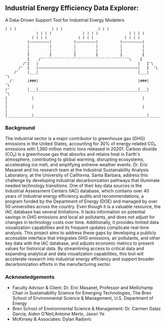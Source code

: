 ## Industrial Energy Efficiency Data Explorer: 
A Data-Driven Support Tool for Industrial Energy Modelers

```
) ) )                ) ) )                ) ) )
              ) ) ) )              ) ) ) )              ) ) ) )
            ( ( ( (              ( ( ( (              ( ( ( (
          (~~~~~~~~~)          (~~~~~~~~~)          (~~~~~~~~~)
          |         |          |         |          |         |
          |         |          |         |          |         |
          I         I          I         I          I         I
          I    /¯¯¯¯¯¯¯¯¯¯¯¯¯¯¯¯¯¯¯¯¯¯¯¯¯¯¯¯¯¯¯¯¯¯¯¯¯¯¯¯\    I
        /'I   |                                             |   I'\
      /'  I   |~~~~~~~~~~~~~~~~~~~~~~~~~~~~~~~~~~~~~~~~~~~~~|   I  '\
    /'    |___|                                             |___|    '\
  /'      |###|                                             |###|      '\
/'        |___|_____________________________________________|___|        '\
|           |                                                 |           |
|           |                                                 |           |
|___________|___________________________________________________|___________|
```

### Background
The industrial sector is a major contributor to greenhouse gas (GHG) emissions in the United States, accounting for 30% of energy-related CO₂ emissions with 1,360 million metric tons released in 20201. Carbon dioxide (CO₂) is a greenhouse gas that absorbs and retains heat in Earth's atmosphere, contributing to global warming, disrupting ecosystems, accelerating ice melt, and amplifying extreme weather events. Dr. Eric Masanet and his research team at the Industrial Sustainability Analysis Laboratory, at the University of California, Santa Barbara, address this challenge by developing industrial decarbonization pathways that illuminate needed technology transitions. One of their key data sources is  the Industrial Assessment Centers (IAC) database, which contains over 40 years of industrial energy efficiency audits and recommendations, a program funded by the Department of Energy (DOE) and managed by over 50 universities across the country. Even though it is a valuable resource, the IAC database has several limitations. It lacks information on potential savings in GHG emissions and local air pollutants, and does not adjust for changes in technology costs over time. Additionally, it provides limited data visualization capabilities and its frequent updates complicate real-time analysis. This project aims to address these gaps by developing a publicly accessible interface that integrates GHG emissions, air pollutants, and other key data with the IAC database, and adjusts economic metrics to present values for historical data. By streamlining access to critical data and expanding analytical and data visualization capabilities, this tool will accelerate research into industrial energy efficiency and support broader decarbonization efforts in the manufacturing sector.


### Acknowledgements
- Faculty Advisor & Client: Dr. Eric Masanet, Professor and Mellichamp Chair in Sustainability Science for Emerging Technologies, The Bren School of Environmental Science & Management, U.S. Department of Energy 
- Bren School of Environmental Science & Management: Dr. Carmen Galaz Garcia, Aiden O’Neil,Antoine Merlo, Jason Ye 
- McKinsey & Associates: Dylan Radovic
